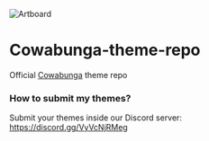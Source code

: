 
![Artboard](https://user-images.githubusercontent.com/52459150/215552092-9dc1e029-da35-43da-867f-17279e3dc180.png)

# Cowabunga-theme-repo
Official [Cowabunga](https://github.com/leminlimez/Cowabunga/) theme repo

### How to submit my themes?
Submit your themes inside our Discord server: https://discord.gg/VyVcNjRMeg
